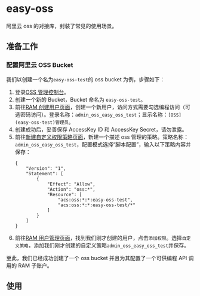 # easy-oss

阿里云 oss 的对接库，封装了常见的使用场景。

## 准备工作

### 配置阿里云 OSS Bucket

我们以创建一个名为`easy-oss-test`的 oss bucket 为例，步骤如下：

1. 登录[OSS 管理控制台](https://oss.console.aliyun.com/bucket)。
2. 创建一个新的 Bucket，Bucket 命名为 `easy-oss-test`。
3. 前往[RAM 创建用户页面](https://ram.console.aliyun.com/users/new)，创建一个新用户，访问方式需要勾选编程访问（可选密码访问）。登录名称：`admin_oss_easy_oss_test`；显示名称：`[OSS](easy-oss-test)管理员`。
4. 创建成功后，妥善保存 AccessKey ID 和 AccessKey Secret，请勿泄露。
5. 前往[新建自定义权限策略页面](https://ram.console.aliyun.com/policies/new)，新建一个描述 oss 管理的策略。策略名称：`admin_oss_easy_oss_test`，配置模式选择“脚本配置”，输入以下策略内容并保存：
   ```
   {
       "Version": "1",
       "Statement": [
           {
               "Effect": "Allow",
               "Action": "oss:*",
               "Resource": [
                   "acs:oss:*:*:easy-oss-test",
                   "acs:oss:*:*:easy-oss-test/*"
               ]
           }
       ]
   }
   ```
6. 前往[RAM 用户管理页面](https://ram.console.aliyun.com/users)，找到我们刚才创建的用户，点击`添加权限`。选择`自定义策略`，添加我们刚才创建的自定义策略`admin_oss_easy_oss_test`并保存。

至此，我们已经成功创建了一个 oss bucket 并且为其配置了一个可供编程 API 调用的 RAM 子账户。

## 使用
